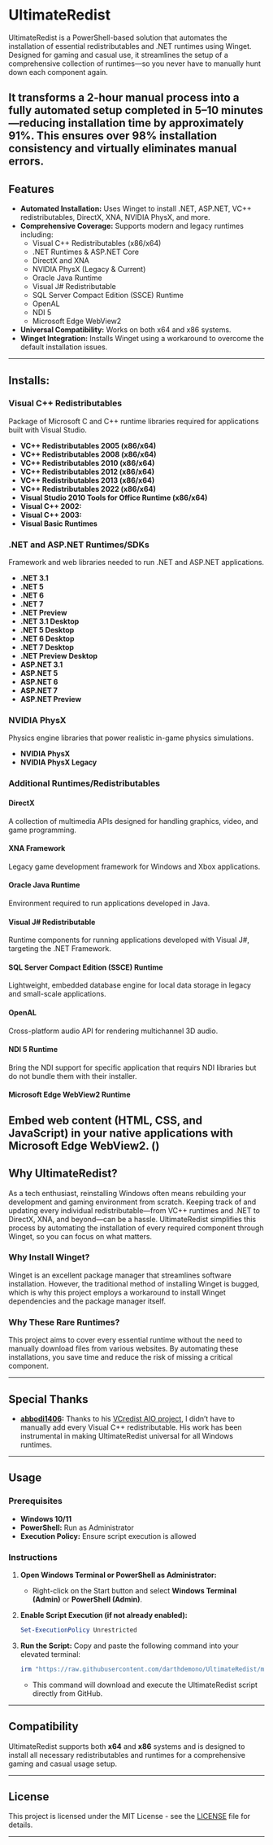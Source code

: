 # UltimateRedist

UltimateRedist is a PowerShell-based solution that automates the installation of essential redistributables and .NET runtimes using Winget. Designed for gaming and casual use, it streamlines the setup of a comprehensive collection of runtimes—so you never have to manually hunt down each component again.

It transforms a 2-hour manual process into a fully automated setup completed in 5–10 minutes—reducing installation time by approximately 91%. This ensures over 98% installation consistency and virtually eliminates manual errors.
---

## Features

- **Automated Installation:** Uses Winget to install .NET, ASP.NET, VC++ redistributables, DirectX, XNA, NVIDIA PhysX, and more.
- **Comprehensive Coverage:** Supports modern and legacy runtimes including:
  - Visual C++ Redistributables (x86/x64)
  - .NET Runtimes & ASP.NET Core
  - DirectX and XNA
  - NVIDIA PhysX (Legacy & Current)
  - Oracle Java Runtime
  - Visual J# Redistributable
  - SQL Server Compact Edition (SSCE) Runtime
  - OpenAL
  - NDI 5
  - Microsoft Edge WebView2
- **Universal Compatibility:** Works on both x64 and x86 systems.
- **Winget Integration:** Installs Winget using a workaround to overcome the default installation issues.

---

## Installs:

### Visual C++ Redistributables
Package of Microsoft C and C++ runtime libraries required for applications built with Visual Studio.

- **VC++ Redistributables 2005 (x86/x64)**
- **VC++ Redistributables 2008 (x86/x64)**
- **VC++ Redistributables 2010 (x86/x64)**
- **VC++ Redistributables 2012 (x86/x64)**
- **VC++ Redistributables 2013 (x86/x64)**
- **VC++ Redistributables 2022 (x86/x64)**
- **Visual Studio 2010 Tools for Office Runtime (x86/x64)**
- **Visual C++ 2002:**
- **Visual C++ 2003:**
- **Visual Basic Runtimes**

### .NET and ASP.NET Runtimes/SDKs
Framework and web libraries needed to run .NET and ASP.NET applications.

- **.NET 3.1**
- **.NET 5**
- **.NET 6**
- **.NET 7**
- **.NET Preview**
- **.NET 3.1 Desktop**
- **.NET 5 Desktop**
- **.NET 6 Desktop**
- **.NET 7 Desktop**
- **.NET Preview Desktop**
- **ASP.NET 3.1**
- **ASP.NET 5**
- **ASP.NET 6**
- **ASP.NET 7**
- **ASP.NET Preview**

### NVIDIA PhysX
Physics engine libraries that power realistic in-game physics simulations.
- **NVIDIA PhysX**
- **NVIDIA PhysX Legacy**

### Additional Runtimes/Redistributables
#### DirectX
A collection of multimedia APIs designed for handling graphics, video, and game programming.
#### XNA Framework
Legacy game development framework for Windows and Xbox applications.
#### Oracle Java Runtime
Environment required to run applications developed in Java.
#### Visual J# Redistributable
Runtime components for running applications developed with Visual J#, targeting the .NET Framework.
#### SQL Server Compact Edition (SSCE) Runtime
Lightweight, embedded database engine for local data storage in legacy and small-scale applications.
#### OpenAL
Cross-platform audio API for rendering multichannel 3D audio.
#### NDI 5 Runtime
Bring the NDI support for specific application that requirs NDI libraries but do not bundle them with their installer.
#### Microsoft Edge WebView2 Runtime
Embed web content (HTML, CSS, and JavaScript) in your native applications with Microsoft Edge WebView2. ()
---

## Why UltimateRedist?

As a tech enthusiast, reinstalling Windows often means rebuilding your development and gaming environment from scratch. Keeping track of and updating every individual redistributable—from VC++ runtimes and .NET to DirectX, XNA, and beyond—can be a hassle. UltimateRedist simplifies this process by automating the installation of every required component through Winget, so you can focus on what matters.

### Why Install Winget?
Winget is an excellent package manager that streamlines software installation. However, the traditional method of installing Winget is bugged, which is why this project employs a workaround to install Winget dependencies and the package manager itself.

### Why These Rare Runtimes?
This project aims to cover every essential runtime without the need to manually download files from various websites. By automating these installations, you save time and reduce the risk of missing a critical component.

---

## Special Thanks

- **[abbodi1406](https://github.com/abbodi1406/):** Thanks to his [VCredist AIO project](https://github.com/abbodi1406/vcredist), I didn’t have to manually add every Visual C++ redistributable. His work has been instrumental in making UltimateRedist universal for all Windows runtimes.

---

## Usage

### Prerequisites
- **Windows 10/11**
- **PowerShell:** Run as Administrator
- **Execution Policy:** Ensure script execution is allowed

### Instructions

1. **Open Windows Terminal or PowerShell as Administrator:**
   - Right-click on the Start button and select **Windows Terminal (Admin)** or **PowerShell (Admin)**.

2. **Enable Script Execution (if not already enabled):**
   ```powershell
   Set-ExecutionPolicy Unrestricted
   ```

3. **Run the Script:**
   Copy and paste the following command into your elevated terminal:
   ```powershell
   irm "https://raw.githubusercontent.com/darthdemono/UltimateRedist/main/UltimateRedist.ps1" | iex
   ```
   - This command will download and execute the UltimateRedist script directly from GitHub.

---

## Compatibility

UltimateRedist supports both **x64** and **x86** systems and is designed to install all necessary redistributables and runtimes for a comprehensive gaming and casual usage setup.

---
## License

This project is licensed under the MIT License - see the [LICENSE](LICENSE) file for details.

---
